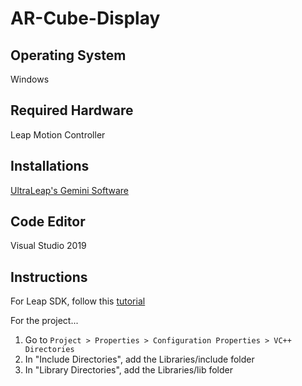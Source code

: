 # AR-Cube-Display

## Operating System
Windows

## Required Hardware
Leap Motion Controller

## Installations
[UltraLeap's Gemini Software](https://developer.leapmotion.com/tracking-software-download)

## Code Editor
Visual Studio 2019

## Instructions
For Leap SDK, follow this [tutorial](https://developer-archive.leapmotion.com/documentation/v2/csharp/devguide/Project_Setup.html)

For the project...
1. Go to `Project > Properties > Configuration Properties > VC++ Directories`
2. In "Include Directories", add the Libraries/include folder
3. In "Library Directories", add the Libraries/lib folder
